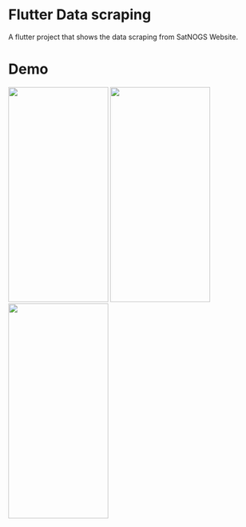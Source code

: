 # Flutter Data scraping

A flutter project that shows the data scraping from SatNOGS Website.

# Demo
<p align = "left">
   <img src = https://github.com/Rohit-554/Flutter_Data_scraping/assets/48874687/ff988b01-5fb8-4238-878d-4a7009463d35 width = "200" height = "430">
  <img src = https://github.com/Rohit-554/Flutter_Data_scraping/assets/48874687/1db99689-3f7e-49ba-8493-33e8fedec8d3 width = "200" height = "430">
  <img src = https://github.com/Rohit-554/Flutter_Data_scraping/assets/48874687/66f606f6-6335-4527-ab9b-a1009287cb94 width = "200" height = "430">
 
</p>

